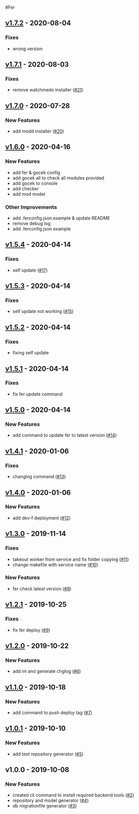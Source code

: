 #Fer 

<a name="v1.7.2"></a>
## [v1.7.2] - 2020-08-04
### Fixes
- wrong version


<a name="v1.7.1"></a>
## [v1.7.1] - 2020-08-03
### Fixes
- remove watchmedo installer ([#21](https://github.com/kumparan/fer/issues/21))


<a name="v1.7.0"></a>
## [v1.7.0] - 2020-07-28
### New Features
- add modd installer ([#20](https://github.com/kumparan/fer/issues/20))


<a name="v1.6.0"></a>
## [v1.6.0] - 2020-04-16
### New Features
- add fer & gocek config
- add gocek all to check all modules provided
- add gocek to console
- add checker
- add mod model

### Other Improvements
- add .ferconfig.json.example & update README
- remove debug log
- add .ferconfig.json example


<a name="v1.5.4"></a>
## [v1.5.4] - 2020-04-14
### Fixes
- self update ([#17](https://github.com/kumparan/fer/issues/17))


<a name="v1.5.3"></a>
## [v1.5.3] - 2020-04-14
### Fixes
- self update not working ([#15](https://github.com/kumparan/fer/issues/15))


<a name="v1.5.2"></a>
## [v1.5.2] - 2020-04-14
### Fixes
- fixing self update


<a name="v1.5.1"></a>
## [v1.5.1] - 2020-04-14
### Fixes
- fix fer update command


<a name="v1.5.0"></a>
## [v1.5.0] - 2020-04-14
### New Features
- add command to update fer to latest version ([#14](https://github.com/kumparan/fer/issues/14))


<a name="v1.4.1"></a>
## [v1.4.1] - 2020-01-06
### Fixes
- changlog command ([#13](https://github.com/kumparan/fer/issues/13))


<a name="v1.4.0"></a>
## [v1.4.0] - 2020-01-06
### New Features
- add dev-f deployment ([#12](https://github.com/kumparan/fer/issues/12))


<a name="v1.3.0"></a>
## [v1.3.0] - 2019-11-14
### Fixes
- takeout worker from service and fix folder copying ([#11](https://github.com/kumparan/fer/issues/11))
- change makefile with service name ([#10](https://github.com/kumparan/fer/issues/10))

### New Features
- fer check latest version ([#8](https://github.com/kumparan/fer/issues/8))


<a name="v1.2.1"></a>
## [v1.2.1] - 2019-10-25
### Fixes
- fix fer deploy ([#9](https://github.com/kumparan/fer/issues/9))


<a name="v1.2.0"></a>
## [v1.2.0] - 2019-10-22
### New Features
- add ini and generate chglog ([#6](https://github.com/kumparan/fer/issues/6))


<a name="v1.1.0"></a>
## [v1.1.0] - 2019-10-18
### New Features
- add command to push deploy tag ([#7](https://github.com/kumparan/fer/issues/7))


<a name="v1.0.1"></a>
## [v1.0.1] - 2019-10-10
### New Features
- add test repository generator ([#5](https://github.com/kumparan/fer/issues/5))


<a name="v1.0.0"></a>
## v1.0.0 - 2019-10-08
### New Features
- created cli command to install required backend tools ([#2](https://github.com/kumparan/fer/issues/2))
- repository and model generator ([#4](https://github.com/kumparan/fer/issues/4))
- db migrationfile generator ([#3](https://github.com/kumparan/fer/issues/3))


[Unreleased]: https://github.com/kumparan/fer/compare/v1.7.2...HEAD
[v1.7.2]: https://github.com/kumparan/fer/compare/v1.7.1...v1.7.2
[v1.7.1]: https://github.com/kumparan/fer/compare/v1.7.0...v1.7.1
[v1.7.0]: https://github.com/kumparan/fer/compare/v1.6.0...v1.7.0
[v1.6.0]: https://github.com/kumparan/fer/compare/v1.5.4...v1.6.0
[v1.5.4]: https://github.com/kumparan/fer/compare/v1.5.3...v1.5.4
[v1.5.3]: https://github.com/kumparan/fer/compare/v1.5.2...v1.5.3
[v1.5.2]: https://github.com/kumparan/fer/compare/v1.5.1...v1.5.2
[v1.5.1]: https://github.com/kumparan/fer/compare/v1.5.0...v1.5.1
[v1.5.0]: https://github.com/kumparan/fer/compare/v1.4.1...v1.5.0
[v1.4.1]: https://github.com/kumparan/fer/compare/v1.4.0...v1.4.1
[v1.4.0]: https://github.com/kumparan/fer/compare/v1.3.0...v1.4.0
[v1.3.0]: https://github.com/kumparan/fer/compare/v1.2.1...v1.3.0
[v1.2.1]: https://github.com/kumparan/fer/compare/v1.2.0...v1.2.1
[v1.2.0]: https://github.com/kumparan/fer/compare/v1.1.0...v1.2.0
[v1.1.0]: https://github.com/kumparan/fer/compare/v1.0.1...v1.1.0
[v1.0.1]: https://github.com/kumparan/fer/compare/v1.0.0...v1.0.1
